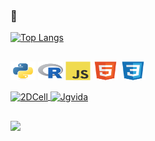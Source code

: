 ###  🦇
[![Top Langs](https://github-readme-stats.vercel.app/api/top-langs/?username=Gkuran&layout=compact)](https://github.com/anuraghazra/github-readme-stats)


##
<div>
  <img align = 'center' alt = 'pyIcon' height = '30' width = '40' src = 'https://github.com/devicons/devicon/blob/master/icons/python/python-original.svg'>
  <img align = 'center' alt = 'RIcon' height = '30' width = '40' src = 'https://github.com/devicons/devicon/blob/master/icons/r/r-original.svg'>
  <img align = 'center' alt = 'jsIcon' height = '30' width = '40' src ='https://github.com/devicons/devicon/blob/master/icons/javascript/javascript-original.svg'>
  <img align = 'center' alt = 'htmlIcon' height = '30' width = '40' src = 'https://github.com/devicons/devicon/blob/master/icons/html5/html5-original.svg'>
  <img align = 'center' alt = 'cssIcon' height = '30' width = '40' src = 'https://github.com/devicons/devicon/blob/master/icons/css3/css3-original.svg'
  <img align = 'center' alt = "bsIcon" height = "30" width = "40" src="https://github.com/devicons/devicon/blob/master/bootstrap/bootstrap-original.svg" />
</div>
<div style = 'display: inline_block'><br>
  <a = href = 'https://github.com/Gkuran/College-Stuff/blob/main/CC3D_Projects/2D%20Cell.rar' target = '_blank'><img align = 'center' alt = '2DCell' height = '300' width = '300' src = 'https://cdn.discordapp.com/attachments/781959222123954186/872211491397451887/ezgif-3-2fd9494e2c79_resized.gif' >
  <a href = 'https://github.com/Gkuran/College-Stuff/tree/main/Jogo%20da%20Vida%20(JS)' target = '_blank'><img align = 'center' alt = 'Jgvida' height = '300' width = '520' src = 'https://cdn.discordapp.com/attachments/781959222123954186/872223202108117062/ezgif-3-a27be6b45de9.gif'>
</div>
    
##

<div>
  <a href = 'https://www.linkedin.com/in/gabriel-silva-adornes-58a86b218/' target = '_blank'><img src = 'https://img.shields.io/badge/LinkedIn-0077B5?style=for-the-badge&logo=linkedin&logoColor=white'>
    
</div>
